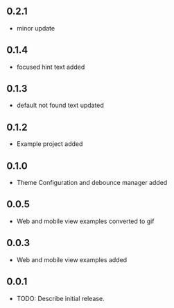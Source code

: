 ## 0.2.1

* minor update

## 0.1.4

* focused hint text added 

## 0.1.3 

* default not found text updated

## 0.1.2    

* Example project added

## 0.1.0

* Theme Configuration and debounce manager added 

## 0.0.5

* Web and mobile view examples converted to gif

## 0.0.3

* Web and mobile view examples added

## 0.0.1

* TODO: Describe initial release.
